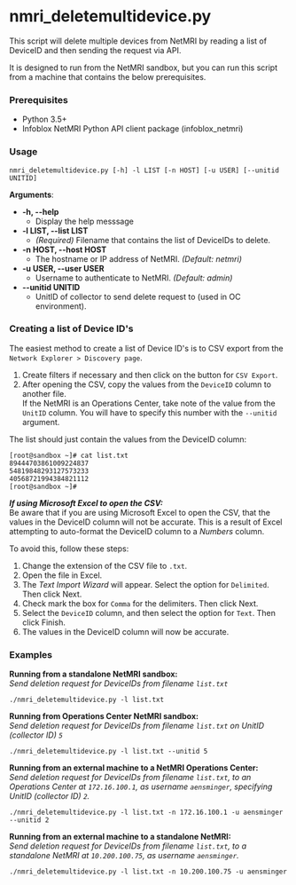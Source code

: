 # nmri_deletemultidevice.py

This script will delete multiple devices from NetMRI by reading a list of DeviceID and then sending the request via API.

It is designed to run from the NetMRI sandbox, but you can run this script from a machine that contains the below prerequisites.


### Prerequisites
  - Python 3.5+
  - Infoblox NetMRI Python API client package (infoblox_netmri)

### Usage
```
nmri_deletemultidevice.py [-h] -l LIST [-n HOST] [-u USER] [--unitid UNITID]
```

**Arguments**:
- **-h, --help**
  -  Display the help messsage
- **-l LIST, --list LIST** 
  - *(Required)* Filename that contains the list of DeviceIDs to delete. 
- **-n HOST, --host HOST**
  - The hostname or IP address of NetMRI. *(Default: netmri)* 
- **-u USER, --user USER**
  - Username to authenticate to NetMRI. *(Default: admin)*
- **--unitid UNITID**
  - UnitID of collector to send delete request to (used in OC environment).

### Creating a list of Device ID's
The easiest method to create a list of Device ID's is to CSV export from the ```Network Explorer > Discovery page```.  
1. Create filters if necessary and then click on the button for ```CSV Export```.  
2. After opening the CSV, copy the values from the ```DeviceID``` column to another file.  
If the NetMRI is an Operations Center, take note of the value from the ```UnitID``` column. You will have to specify this number with the ```--unitid``` argument.
  
The list should just contain the values from the DeviceID column:
```
[root@sandbox ~]# cat list.txt
89444703861009224837
54819848293127573233
40568721994384821112
[root@sandbox ~]# 
```

***If using Microsoft Excel to open the CSV:***  
Be aware that if you are using Microsoft Excel to open the CSV, that the values in the DeviceID column will not be accurate. This is a result of Excel attempting to auto-format the DeviceID column to a *Numbers* column.  
  
To avoid this, follow these steps:
1. Change the extension of the CSV file to ```.txt```.
2. Open the file in Excel.
3. The *Text Import Wizard* will appear. Select the option for ```Delimited```. Then click Next.
4. Check mark the box for ```Comma``` for the delimiters. Then click Next.
5. Select the ```DeviceID``` column, and then select the option for ```Text```. Then click Finish.
6. The values in the DeviceID column will now be accurate.


### Examples
**Running from a standalone NetMRI sandbox:**  
*Send deletion request for DeviceIDs from filename ```list.txt```*
```
./nmri_deletemultidevice.py -l list.txt
```
  
**Running from Operations Center NetMRI sandbox:**  
*Send deletion request for DeviceIDs from filename ```list.txt``` on UnitID (collector ID) ```5```*
```
./nmri_deletemultidevice.py -l list.txt --unitid 5
```
  
**Running from an external machine to a NetMRI Operations Center:**  
*Send deletion request for DeviceIDs from filename ```list.txt```, to an Operations Center at ```172.16.100.1```, as username ```aensminger```, specifying UnitID (collector ID) ```2```.*
```
./nmri_deletemultidevice.py -l list.txt -n 172.16.100.1 -u aensminger --unitid 2
```
  
**Running from an external machine to a standalone NetMRI:**  
*Send deletion request for DeviceIDs from filename ```list.txt```, to a standalone NetMRI at ```10.200.100.75```, as username ```aensminger```.*
```
./nmri_deletemultidevice.py -l list.txt -n 10.200.100.75 -u aensminger
```
